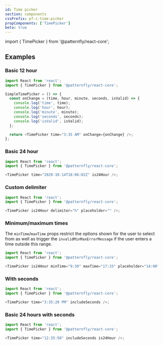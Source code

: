 ```yaml
---
id: Time picker
section: components
cssPrefix: pf-c-time-picker
propComponents: ['TimePicker']
beta: true
---
```


import { TimePicker } from '@patternfly/react-core';

## Examples

### Basic 12 hour

```js
import React from 'react';
import { TimePicker } from '@patternfly/react-core';

SimpleTimePicker = () => {
  const onChange = (time, hour, minute, seconds, isValid) => {
    console.log('time', time);
    console.log('hour', hour);
    console.log('minute', minute);
    console.log('seconds', seconds);
    console.log('isValid', isValid);
  };

  return <TimePicker time="3:35 AM" onChange={onChange} />;
};
```

### Basic 24 hour

```js
import React from 'react';
import { TimePicker } from '@patternfly/react-core';

<TimePicker time="2020-10-14T18:06:02Z" is24Hour />;
```

### Custom delimiter

```js
import React from 'react';
import { TimePicker } from '@patternfly/react-core';

<TimePicker is24Hour delimiter="h" placeholder="" />;
```

### Minimum/maximum times

The `minTime`/`maxTime` props restrict the options shown for the user to select from as well as trigger the `invalidMinMaxErrorMessage` if the user enters a time outside this range.

```js
import React from 'react';
import { TimePicker } from '@patternfly/react-core';

<TimePicker is24Hour minTime="9:30" maxTime="17:15" placeholder="14:00" />;
```

### With seconds

```js
import React from 'react';
import { TimePicker } from '@patternfly/react-core';

<TimePicker time="3:35:20 PM" includeSeconds />;
```

### Basic 24 hours with seconds

```js
import React from 'react';
import { TimePicker } from '@patternfly/react-core';

<TimePicker time="12:35:50" includeSeconds is24Hour />;
```
